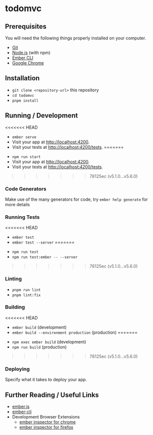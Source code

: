 # todomvc

## Prerequisites

You will need the following things properly installed on your computer.

- [Git](https://git-scm.com/)
- [Node.js](https://nodejs.org/) (with npm)
- [Ember CLI](https://cli.emberjs.com/release/)
- [Google Chrome](https://google.com/chrome/)

## Installation

- `git clone <repository-url>` this repository
- `cd todomvc`
- `pnpm install`

## Running / Development

<<<<<<< HEAD
- `ember serve`
- Visit your app at [http://localhost:4200](http://localhost:4200).
- Visit your tests at [http://localhost:4200/tests](http://localhost:4200/tests).
=======
* `npm run start`
* Visit your app at [http://localhost:4200](http://localhost:4200).
* Visit your tests at [http://localhost:4200/tests](http://localhost:4200/tests).
>>>>>>> 78125ec (v5.1.0...v5.6.0)

### Code Generators

Make use of the many generators for code, try `ember help generate` for more details

### Running Tests

<<<<<<< HEAD
- `ember test`
- `ember test --server`
=======
* `npm run test`
* `npm run test:ember -- --server`
>>>>>>> 78125ec (v5.1.0...v5.6.0)

### Linting

- `pnpm run lint`
- `pnpm lint:fix`

### Building

<<<<<<< HEAD
- `ember build` (development)
- `ember build --environment production` (production)
=======
* `npm exec ember build` (development)
* `npm run build` (production)
>>>>>>> 78125ec (v5.1.0...v5.6.0)

### Deploying

Specify what it takes to deploy your app.

## Further Reading / Useful Links

- [ember.js](https://emberjs.com/)
- [ember-cli](https://cli.emberjs.com/release/)
- Development Browser Extensions
  - [ember inspector for chrome](https://chrome.google.com/webstore/detail/ember-inspector/bmdblncegkenkacieihfhpjfppoconhi)
  - [ember inspector for firefox](https://addons.mozilla.org/en-US/firefox/addon/ember-inspector/)
